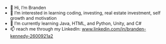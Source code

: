 - 👋 Hi, I’m Branden
- 👀 I’m interested in learning coding, investing, real estate investment, self growth and motivation
- 🌱 I’m currently learning Java, HTML, and Python, Unity, and C#
- 📫 reach me through my LinkedIn: www.linkedin.com/in/branden-kennedy-2600921a2


<!---
branden6/branden6 is a ✨ special ✨ repository because its `README.md` (this file) appears on your GitHub profile.
You can click the Preview link to take a look at your changes.
--->
